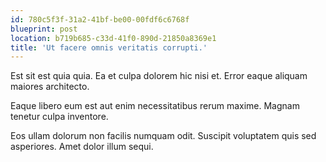 ```yaml
---
id: 780c5f3f-31a2-41bf-be00-00fdf6c6768f
blueprint: post
location: b719b685-c33d-41f0-890d-21850a8369e1
title: 'Ut facere omnis veritatis corrupti.'
---
```

Est sit est quia quia. Ea et culpa dolorem hic nisi et. Error eaque aliquam maiores architecto.

Eaque libero eum est aut enim necessitatibus rerum maxime. Magnam tenetur culpa inventore.

Eos ullam dolorum non facilis numquam odit. Suscipit voluptatem quis sed asperiores. Amet dolor illum sequi.